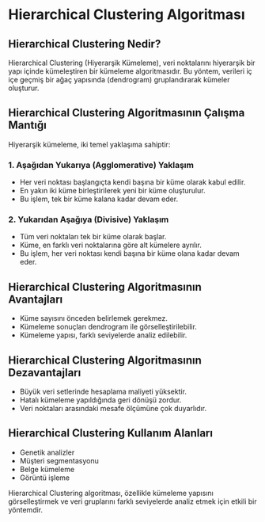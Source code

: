 # Hierarchical Clustering Algoritması

## Hierarchical Clustering Nedir?

Hierarchical Clustering (Hiyerarşik Kümeleme), veri noktalarını hiyerarşik bir yapı içinde kümeleştiren bir kümeleme algoritmasıdır. Bu yöntem, verileri iç içe geçmiş bir ağaç yapısında (dendrogram) gruplandırarak kümeler oluşturur.

## Hierarchical Clustering Algoritmasının Çalışma Mantığı

Hiyerarşik kümeleme, iki temel yaklaşıma sahiptir:

### 1. **Aşağıdan Yukarıya (Agglomerative) Yaklaşım**

- Her veri noktası başlangıçta kendi başına bir küme olarak kabul edilir.
- En yakın iki küme birleştirilerek yeni bir küme oluşturulur.
- Bu işlem, tek bir küme kalana kadar devam eder.

### 2. **Yukarıdan Aşağıya (Divisive) Yaklaşım**

- Tüm veri noktaları tek bir küme olarak başlar.
- Küme, en farklı veri noktalarına göre alt kümelere ayrılır.
- Bu işlem, her veri noktası kendi başına bir küme olana kadar devam eder.

## Hierarchical Clustering Algoritmasının Avantajları

- Küme sayısını önceden belirlemek gerekmez.
- Kümeleme sonuçları dendrogram ile görselleştirilebilir.
- Kümeleme yapısı, farklı seviyelerde analiz edilebilir.

## Hierarchical Clustering Algoritmasının Dezavantajları

- Büyük veri setlerinde hesaplama maliyeti yüksektir.
- Hatalı kümeleme yapıldığında geri dönüşü zordur.
- Veri noktaları arasındaki mesafe ölçümüne çok duyarlıdır.

## Hierarchical Clustering Kullanım Alanları

- Genetik analizler
- Müşteri segmentasyonu
- Belge kümeleme
- Görüntü işleme

Hierarchical Clustering algoritması, özellikle kümeleme yapısını görselleştirmek ve veri gruplarını farklı seviyelerde analiz etmek için etkili bir yöntemdir.
